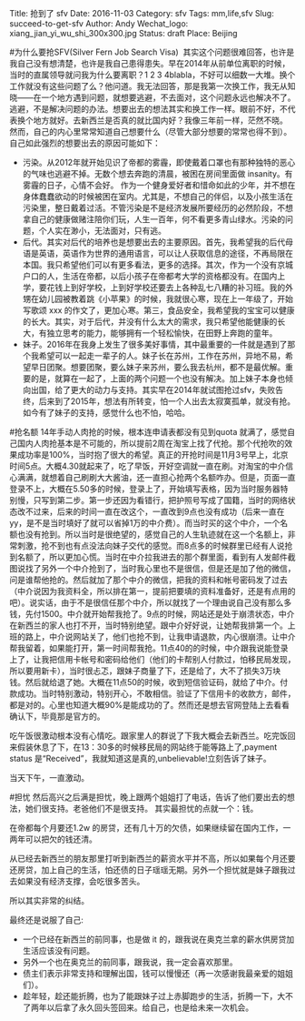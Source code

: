 Title: 抢到了 sfv
Date: 2016-11-03
Category: sfv
Tags: mm,life,sfv
Slug: succeed-to-get-sfv
Author: Andy
Wechat_logo: xiang_jian_yi_wu_shi_300x300.jpg
Status: draft
Place: Beijing



#为什么要抢SFV(Silver Fern Job Search Visa) 
其实这个问题很难回答，也许是我自己没有想清楚，也许是我自己患得患失。早在2014年从前单位离职的时候，当时的直属领导就问我为什么要离职？1 2 3 4blabla，不好可以细数一大堆。换个工作就没有这些问题了么？他问道。我无法回答，那是我第一次换工作，我无从知晓——在一个地方遇到问题，就想要逃避，不去面对，这个问题永远也解决不了。逃避，不是解决问题的办法。想要出去的想法其实和换工作一样。眼前不好，不代表换个地方就好。去新西兰是否真的就比国内好？我像三年前一样，茫然不晓。  然而，自己的内心里常常知道自己想要什么（尽管大部分想要的常常也得不到）。自己如此强烈的想要出去的原因可能如下：

* 污染。从2012年就开始见识了帝都的雾霾，即使戴着口罩也有那种独特的恶心的气味也逃避不掉。无数个想去奔跑的清晨，被困在房间里面做 insanity。有雾霾的日子，心情不会好。 作为一个健身爱好者和惜命如此的少年，并不想在身体蠢蠢欲动的时候被困在室内。尤其是，不想自己的伴侣，以及小孩生活在污染里，整日戴着过活。不管污染是不是经济发展所要经历的必然阶段，不想拿自己的健康做赌注陪你们玩，人生一百年，何不看更多青山绿水。污染的问题，个人实在渺小，无法面对，只有逃。
* 后代。其实对后代的培养也是想要出去的主要原因。首先，我希望我的后代母语是英语，英语作为世界的通用语言，可以让人获取信息的途径，不再局限在本国。我只希望他们可以有更多看法，更多的选择。其次，作为一个没有京城户口的人，生活在帝都，以后小孩子在帝都考大学的资格都没有。在国内上学，要花钱上到好学校，上到好学校还要去上各种乱七八糟的补习班。我的外甥在幼儿园被教着跳《小苹果》的时候，我就很心寒，现在上一年级了，开始写歌颂 xxx 的作文了，更加心寒。第三，食品安全，我希望我的宝宝可以健康的长大。其实，对于后代，并没有什么太大的需求，我只希望他能健康的长大，有独立思考的能力，能够拥有一个轻松愉快，在田野上奔跑的童年。
* 妹子。2016年在我身上发生了很多美好事情，其中最重要的一件就是遇到了那个我希望可以一起走一辈子的人。妹子长在苏州，工作在苏州，异地不易，希望早日团聚。想要团聚，要么妹子来苏州，要么我去杭州，都不是最优解。重要的是，就算在一起了，上面的两个问题一个也没有解决。加上妹子本身也倾向出国，给了更大的动力与支持。其实早在2014年就试图抢过sfv，失败告终，后来到了2015年，想法有所转变，怕一个人出去太寂寞孤单，就没有抢。如今有了妹子的支持，感觉什么也不怕，哈哈。

#抢名额
14年手动人肉抢的时候，根本连申请表都没有见到quota 就满了，感觉自己国内人肉抢基本是不可能的，所以提前2周在淘宝上找了代抢。那个代抢吹的效果成功率是100%，当时抱了很大的希望。真正的开抢时间是11月3号早上，北京时间5点。大概4.30就起来了，吃了早饭，开好空调就一直在刷。对淘宝的中介信心满满，就想着自己刷刷大大酱油，还一直担心抢两个名额咋办。但是，页面一直登录不上，大概在5.50多的时候，登录上了，开始填写表格，因为当时服务器特别慢，只写到第二步。第一步还因为看错行，把护照号写成了国籍，当时的网络状态改不过来，后来的时间一直在改这个，一直改到9点也没有成功（后来一直在 yy，是不是当时填好了就可以省掉1万的中介费）。而当时买的这个中介，一个名额也没有抢到。所以当时是很绝望的，感觉自己的人生轨迹就在这一个名额上，非常刺激，抢不到也有点没法向妹子交代的感觉。而8点多的时候群里已经有人说抢到名额了，所以更加心慌。当时在中介拉我进去的那个群里面，看到有人发邮件截图说找了另外一个中介抢到了，当时我心里也不是很信，但是还是加了他的微信，问是谁帮他抢的。然后就加了那个中介的微信，把我的资料和帐号密码发了过去（中介说因为我资料全，所以排在第一，提前把要填的资料准备好，还是有点用的吧）。说实话，由于不是很信任那个中介，所以就找了一个理由说自己没有那么多钱，先付1500。中介就开始帮我抢了。9点的时候，网站还是处于崩溃状态，中介在新西兰的家人也打不开，当时特别绝望。跟中介好好说，让她帮我排第一个。上班的路上，中介说网站关了，他们也抢不到，让我申请退款，内心很崩溃。让中介帮我留着，如果能打开，第一时间帮我抢。11点40的的时候，中介跟我说能登录上了，让我把信用卡帐号和密码给他们（他们的卡帮别人付款过，怕移民局发现，所以要用新卡），当时很忐忑，跟妹子商量了下，还是给了，大不了损失3万块钱。然后就给退了她。大概在11点50的时候，收到短信验证码，就给了中介。付款成功。当时特别激动，特别开心，不敢相信。验证了下信用卡的收款方，邮件，都是对的。心里也知道大概90%是能成功的了。然而还是想去官网登陆上去看看确认下，毕竟那是官方的。

吃午饭很激动根本没有心情吃。跟家里人的群说了下我大概会去新西兰。吃完饭回来假装休息了下，在13：30多的时候移民局的网站终于能等路上了,payment status 是“Received”，我就知道这是真的,unbelievable!立刻告诉了妹子。

当天下午，一直激动。

#担忧
然后高兴之后满是担忧，晚上跟两个姐姐打了电话，告诉了他们要出去的想法，她们很支持。老爸他们不是很支持。
其实最担忧的点就一个：钱。

在帝都每个月要还1.2w 的房贷，还有几十万的欠债，如果继续留在国内工作，一两年可以把欠的钱还清。

从已经去新西兰的朋友那里打听到新西兰的薪资水平并不高，所以如果每个月还要还房贷，加上自己的生活，怕还债的日子瑶瑶无期。另外一个担忧就是妹子跟我过去如果没有经济支撑，会吃很多苦头。

所以其实非常的纠结。

最终还是说服了自己:

* 一个已经在新西兰的前同事，也是做 it 的，跟我说在奥克兰拿的薪水供房贷加生活应该没有问题。
* 另外一个也在奥克兰的前同事，跟我说，我一定会喜欢那里。
* 债主们表示非常支持和理解出国，钱可以慢慢还（再一次感谢我最亲爱的姐姐们）。
* 趁年轻，趁还能折腾，也为了能跟妹子过上赤脚跑步的生活，折腾一下，大不了两年以后拿了永久回头签回来。给自己，也是给未来一次机会。


